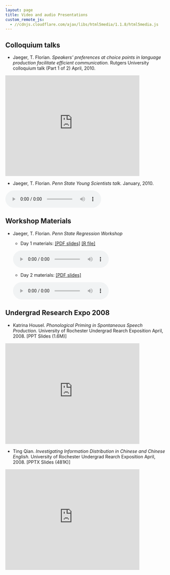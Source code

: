 ```yaml
---
layout: page
title: Video and audio Presentations
custom_remote_js:
  - //cdnjs.cloudflare.com/ajax/libs/html5media/1.1.8/html5media.js
---
```


## Colloquium talks

  * Jaeger, T. Florian. *Speakers' preferences at choice points in language production facilitate efficient communication.* Rutgers University colloquium talk (Part 1 of 2) April, 2010.

  <iframe width="420" height="315" src="https://www.youtube.com/embed/1fFkO7xV0SY" frameborder="0" allowfullscreen></iframe>

  * Jaeger, T. Florian. *Penn State Young Scientists talk.* January, 2010.

  <audio src="/resources/recordedHLPtalks/Jaeger10-UID-PennStateCLS-Inaugural-Young-Scientist-Colloqium-Speaker.mp3" controls preload></audio>

## Workshop Materials

  * Jaeger, T. Florian. *Penn State Regression Workshop*
    * Day 1 materials: [[PDF slides]](/resources/recordedHLPtalks/PennStateRegression10/PennState-Day1.pdf) [[R file]](/resources/recordedHLPtalks/PennStateRegression10/Day1.R)

    <audio src="/resources/recordedHLPtalks/PennStateRegression10/Florian-Workshop-I.mp3" controls preload></audio>

    * Day 2 materials: [[PDF slides]](/resources/recordedHLPtalks/PennStateRegression10/PennState-Day2.pdf)

    <audio src="/resources/recordedHLPtalks/PennStateRegression10/Florian-Workshop-II.mp3" controls preload></audio>

## Undergrad Research Expo 2008

  * Katrina Housel. *Phonological Priming in Spontaneous Speech Production.* University of Rochester Undergrad Rearch Exposition April, 2008. [PPT Slides (1.6M)]

  <iframe width="420" height="315" src="https://www.youtube.com/embed/up-oIc0d0i8" frameborder="0" allowfullscreen></iframe>

  * Ting Qian. *Investigating Information Distribution in Chinese and Chinese English.* University of Rochester Undergrad Rearch Exposition April, 2008.  [PPTX Slides (481K)]

  <iframe width="420" height="315" src="https://www.youtube.com/embed/G28Bea6cRIo" frameborder="0" allowfullscreen></iframe>
